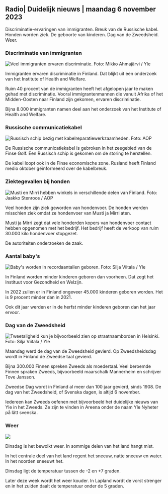 ## Radio\| Duidelijk nieuws \| maandag 6 november 2023

Discriminatie-ervaringen van immigranten. Breuk van de Russische kabel. Honden worden ziek. De geboorte van kinderen. Dag van de Zweedsheid. Weer.

### Discriminatie van immigranten

![Veel immigranten ervaren discriminatie. Foto: Mikko Ahmajärvi / Yle](https://images.cdn.yle.fi/image/upload/c_crop,h_2485,w_4419,x_0,y_114/ar_1.7777777777777777,c_fill,g_faces,h_675,w_1200/dpr_1.0/q_auto:eco/f_auto/fl_lossy/v1698074800/39-115894164df61298ec3e)

Immigranten ervaren discriminatie in Finland. Dat blijkt uit een onderzoek van het Institute of Health and Welfare.

Ruim 40 procent van de immigranten heeft het afgelopen jaar te maken gehad met discriminatie. Vooral immigrantenmannen die vanuit Afrika of het Midden-Oosten naar Finland zijn gekomen, ervaren discriminatie.

Bijna 8.000 immigranten namen deel aan het onderzoek van het Institute of Health and Welfare.

### Russische communicatiekabel

![Russisch schip bezig met kabelreparatiewerkzaamheden. Foto: AOP](https://images.cdn.yle.fi/image/upload/c_crop,h_3283,w_5838,x_0,y_380/ar_1.7777777777777777,c_fill,g_faces,h_675,w_1200/dpr_1.0/q_auto:eco/f_auto/fl_lossy/v1699268142/39-11962776548c5acae94c)

De Russische communicatiekabel is gebroken in het zeegebied van de Finse Golf. Een Russisch schip is gekomen om de storing te herstellen.

De kabel loopt ook in de Finse economische zone. Rusland heeft Finland medio oktober geïnformeerd over de kabelbreuk.

### Ziektegevallen bij honden

![Musti en Mirri hebben winkels in verschillende delen van Finland. Foto: Jaakko Stenroos / AOP](https://images.cdn.yle.fi/image/upload/c_crop,h_2746,w_4883,x_0,y_452/ar_1.7777777777777777,c_fill,g_faces,h_675,w_1200/dpr_1.0/q_auto:eco/f_auto/fl_lossy/v1699194714/39-11960056547a6fe024cd)

Veel honden zijn ziek geworden van hondenvoer. De honden werden misschien ziek omdat ze hondenvoer van Musti ja Mirri aten.

Musti ja Mirri zegt dat vele honderden kopers van hondenvoer contact hebben opgenomen met het bedrijf. Het bedrijf heeft de verkoop van ruim 30.000 kilo hondenvoer stopgezet.

De autoriteiten onderzoeken de zaak.

### Aantal baby's

![Baby's worden in recordaantallen geboren. Foto: Silja Viitala / Yle](https://images.cdn.yle.fi/image/upload/c_crop,h_2812,w_5000,x_0,y_233/ar_1.7777777777777777,c_fill,g_faces,h_675,w_1200/dpr_1.0/q_auto:eco/f_auto/fl_lossy/v1697805617/39-1189261653274b0907f5)

In Finland worden minder kinderen geboren dan voorheen. Dat zegt het Instituut voor Gezondheid en Welzijn.

In 2022 zullen er in Finland ongeveer 45.000 kinderen geboren worden. Het is 9 procent minder dan in 2021.

Ook dit jaar werden er in de herfst minder kinderen geboren dan het jaar ervoor.

### Dag van de Zweedsheid

![Tweetaligheid kun je bijvoorbeeld zien op straatnaamborden in Helsinki. Foto: Silja Viitala / Yle](https://images.cdn.yle.fi/image/upload/c_crop,h_2813,w_5000,x_0,y_0/ar_1.7777777777777777,c_fill,g_faces,h_675,w_1200/dpr_1.0/q_auto:eco/f_auto/fl_lossy/v1615970514/39-7850546051bda715b05)

Maandag werd de dag van de Zweedsheid gevierd. Op Zweedsheidsdag wordt in Finland de Zweedse taal gevierd.

Bijna 300.000 Finnen spreken Zweeds als moedertaal. Veel beroemde Finnen spraken Zweeds, bijvoorbeeld maarschalk Mannerheim en schrijver Tove Jansson.

Zweedse Dag wordt in Finland al meer dan 100 jaar gevierd, sinds 1908. De dag van het Zweedsheid, of Svenska dagen, is altijd 6 november.

Iedereen kan Zweeds oefenen met bijvoorbeeld het duidelijke nieuws van Yle in het Zweeds. Ze zijn te vinden in Areena onder de naam Yle Nyheter på lätt svenska.

### Weer

![](https://images.cdn.yle.fi/image/upload/c_crop,h_1080,w_1919,x_0,y_0/ar_1.7777777777777777,c_fill,g_faces,h_675,w_1200/dpr_1.0/q_auto:eco/f_auto/fl_lossy/v1699290254/39-119671665491c7602c1a)

Dinsdag is het bewolkt weer. In sommige delen van het land hangt mist.

In het centrale deel van het land regent het sneeuw, natte sneeuw en water. In het noorden sneeuwt het.

Dinsdag ligt de temperatuur tussen de -2 en +7 graden.

Later deze week wordt het weer kouder. In Lapland wordt de vorst strenger en in het zuiden daalt de temperatuur onder de 5 graden.